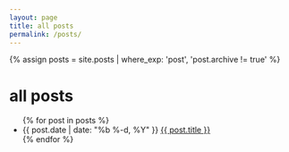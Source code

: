 ```yaml
---
layout: page
title: all posts
permalink: /posts/
---
```


{% assign posts = site.posts | where_exp: 'post', 'post.archive != true' %}

<div>
  <h1>all posts</h1>
  <ul class="posts">
    {% for post in posts %}
    <li>
      <span class="post-date">{{ post.date | date: "%b %-d, %Y" }}</span>
      <a class="post-link" href="{{ post.url | prepend: site.baseurl }}">{{ post.title }}</a>
    </li>
    {% endfor %}
  </ul>
</div>
